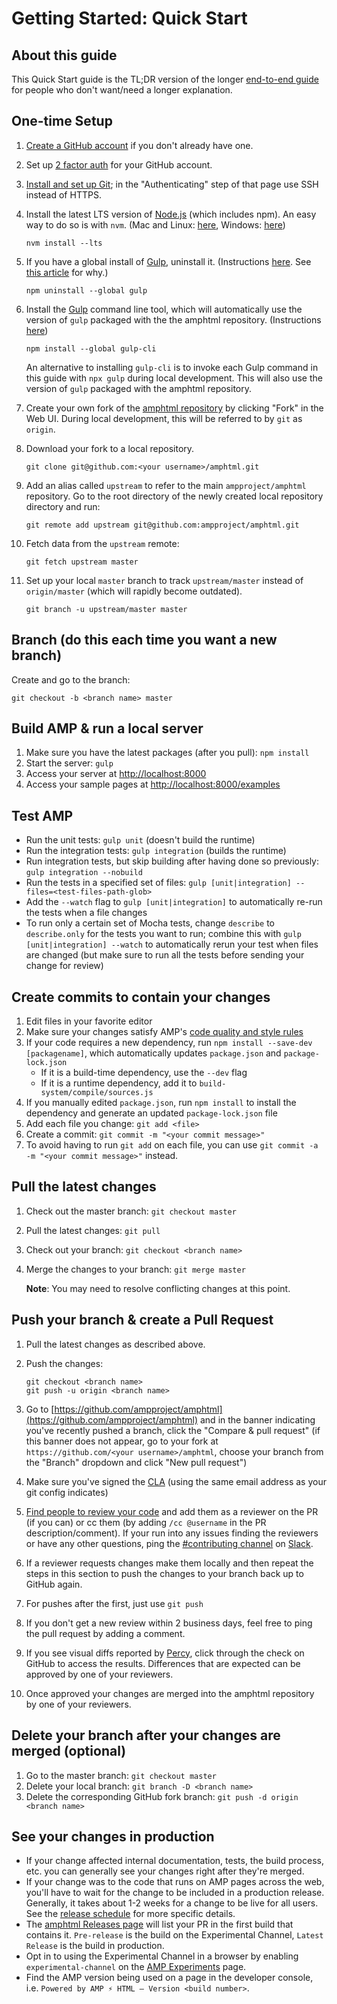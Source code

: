 <!---
Copyright 2017 The AMP HTML Authors. All Rights Reserved.

Licensed under the Apache License, Version 2.0 (the "License");
you may not use this file except in compliance with the License.
You may obtain a copy of the License at

      http://www.apache.org/licenses/LICENSE-2.0

Unless required by applicable law or agreed to in writing, software
distributed under the License is distributed on an "AS-IS" BASIS,
WITHOUT WARRANTIES OR CONDITIONS OF ANY KIND, either express or implied.
See the License for the specific language governing permissions and
limitations under the License.
-->

# Getting Started: Quick Start

## About this guide

This Quick Start guide is the TL;DR version of the longer [end-to-end guide](getting-started-e2e.md) for people who don't want/need a longer explanation.

## One-time Setup

1. [Create a GitHub account](https://help.github.com/articles/signing-up-for-a-new-github-account/) if you don't already have one.
2. Set up [2 factor auth](https://help.github.com/articles/about-two-factor-authentication/) for your GitHub account.
3. [Install and set up Git](https://help.github.com/articles/set-up-git/); in the "Authenticating" step of that page use SSH instead of HTTPS.
4. Install the latest LTS version of [Node.js](https://nodejs.org/) (which includes npm). An easy way to do so is with `nvm`. (Mac and Linux: [here](https://github.com/creationix/nvm), Windows: [here](https://github.com/coreybutler/nvm-windows))

    ```shell
    nvm install --lts
    ```

5. If you have a global install of [Gulp](https://gulpjs.com/), uninstall it. (Instructions [here](https://github.com/gulpjs/gulp/blob/v3.9.1/docs/getting-started.md). See [this article](https://medium.com/gulpjs/gulp-sips-command-line-interface-e53411d4467) for why.)

    ```shell
    npm uninstall --global gulp
    ```

6. Install the [Gulp](https://gulpjs.com/) command line tool, which will automatically use the version of `gulp` packaged with the the amphtml repository. (Instructions [here](https://github.com/gulpjs/gulp/blob/v3.9.1/docs/getting-started.md))

    ```shell
    npm install --global gulp-cli
    ```

    An alternative to installing `gulp-cli` is to invoke each Gulp command in this guide with `npx gulp` during local
    development. This will also use the version of `gulp` packaged with the amphtml repository.

7. Create your own fork of the [amphtml repository](https://github.com/ampproject/amphtml) by clicking "Fork" in the Web UI. During local development, this will be referred to by `git` as `origin`.

8. Download your fork to a local repository.

    ```shell
    git clone git@github.com:<your username>/amphtml.git
    ```

9. Add an alias called `upstream` to refer to the main `ampproject/amphtml` repository. Go to the root directory of the
   newly created local repository directory and run:

    ```shell
    git remote add upstream git@github.com:ampproject/amphtml.git
    ```

10. Fetch data from the `upstream` remote:

    ```shell
    git fetch upstream master
    ```

11. Set up your local `master` branch to track `upstream/master` instead of `origin/master` (which will rapidly become
    outdated).

    ```shell
    git branch -u upstream/master master
    ```

## Branch (do this each time you want a new branch)

Create and go to the branch:

```shell
git checkout -b <branch name> master
```

## Build AMP & run a local server

1. Make sure you have the latest packages (after you pull): `npm install`
1. Start the server: `gulp`
1. Access your server at [http://localhost:8000](http://localhost:8000)
1. Access your sample pages at [http://localhost:8000/examples](http://localhost:8000/examples)

## Test AMP

-   Run the unit tests: `gulp unit` (doesn't build the runtime)
-   Run the integration tests: `gulp integration` (builds the runtime)
-   Run integration tests, but skip building after having done so previously: `gulp integration --nobuild`
-   Run the tests in a specified set of files: `gulp [unit|integration] --files=<test-files-path-glob>`
-   Add the `--watch` flag to `gulp [unit|integration]` to automatically re-run the tests when a file changes
-   To run only a certain set of Mocha tests, change `describe` to `describe.only` for the tests you want to run; combine this with `gulp [unit|integration] --watch` to automatically rerun your test when files are changed (but make sure to run all the tests before sending your change for review)

## Create commits to contain your changes

1. Edit files in your favorite editor
2. Make sure your changes satisfy AMP's [code quality and style rules](getting-started-e2e.md#code-quality-and-style)
3. If your code requires a new dependency, run `npm install --save-dev [packagename]`, which automatically updates `package.json` and `package-lock.json`
    - If it is a build-time dependency, use the `--dev` flag
    - If it is a runtime dependency, add it to `build-system/compile/sources.js`
4. If you manually edited `package.json`, run `npm install` to install the dependency and generate an updated `package-lock.json` file
5. Add each file you change: `git add <file>`
6. Create a commit: `git commit -m "<your commit message>"`
7. To avoid having to run `git add` on each file, you can use `git commit -a -m "<your commit message>"` instead.

## Pull the latest changes

1.  Check out the master branch: `git checkout master`
2.  Pull the latest changes: `git pull`
3.  Check out your branch: `git checkout <branch name>`
4.  Merge the changes to your branch: `git merge master`

    **Note**: You may need to resolve conflicting changes at this point.

## Push your branch & create a Pull Request

1.  Pull the latest changes as described above.
2.  Push the changes:

    ```shell
    git checkout <branch name>
    git push -u origin <branch name>
    ```

3.  Go to [https://github.com/ampproject/amphtml](https://github.com/ampproject/amphtml) and in the banner indicating you've recently pushed a branch, click the "Compare & pull request" (if this banner does not appear, go to your fork at `https://github.com/<your username>/amphtml`, choose your branch from the "Branch" dropdown and click "New pull request")
4.  Make sure you've signed the [CLA](https://github.com/ampproject/amphtml/blob/master/contributing/contributing-code.md#contributor-license-agreement) (using the same email address as your git config indicates)
5.  [Find people to review your code](https://github.com/ampproject/amphtml/blob/master/contributing/contributing-code.md#code-review-and-approval) and add them as a reviewer on the PR (if you can) or cc them (by adding `/cc @username` in the PR description/comment). If your run into any issues finding the reviewers or have any other questions, ping the [#contributing channel](https://amphtml.slack.com/messages/C9HRJ1GPN/) on [Slack](https://bit.ly/amp-slack-signup).
6.  If a reviewer requests changes make them locally and then repeat the steps in this section to push the changes to your branch back up to GitHub again.
7.  For pushes after the first, just use `git push`
8.  If you don't get a new review within 2 business days, feel free to ping the pull request by adding a comment.
9.  If you see visual diffs reported by [Percy](http://percy.io/ampproject/amphtml), click through the check on GitHub to access the results. Differences that are expected can be approved by one of your reviewers.
10. Once approved your changes are merged into the amphtml repository by one of your reviewers.

## Delete your branch after your changes are merged (optional)

1.  Go to the master branch: `git checkout master`
2.  Delete your local branch: `git branch -D <branch name>`
3.  Delete the corresponding GitHub fork branch: `git push -d origin <branch name>`

## See your changes in production

-   If your change affected internal documentation, tests, the build process, etc. you can generally see your changes right after they're merged.
-   If your change was to the code that runs on AMP pages across the web, you'll have to wait for the change to be included in a production release. Generally, it takes about 1-2 weeks for a change to be live for all users. See the [release schedule](release-schedule.md) for more specific details.
-   The [amphtml Releases page](https://github.com/ampproject/amphtml/releases) will list your PR in the first build that contains it. `Pre-release` is the build on the Experimental Channel, `Latest Release` is the build in production.
-   Opt in to using the Experimental Channel in a browser by enabling `experimental-channel` on the [AMP Experiments](https://cdn.ampproject.org/experiments.html) page.
-   Find the AMP version being used on a page in the developer console, i.e. `Powered by AMP ⚡ HTML – Version <build number>`.

